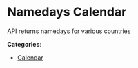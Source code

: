 # Namedays Calendar


API returns namedays for various countries



**Categories**:

- [Calendar](https://github.com/apis-list/apis-list#calendar)




